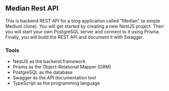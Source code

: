 ## Median Rest API

This is backend REST API for a blog application called "Median" (a simple Medium clone). You will get started by creating a new NestJS project. Then you will start your own PostgreSQL server and connect to it using Prisma. Finally, you will build the REST API and document it with Swagger.

### Tools
- NestJS as the backend framework
- Prisma as the Object-Relational Mapper (ORM)
- PostgreSQL as the database
- Swagger as the API documentation tool
- TypeScript as the programming language
